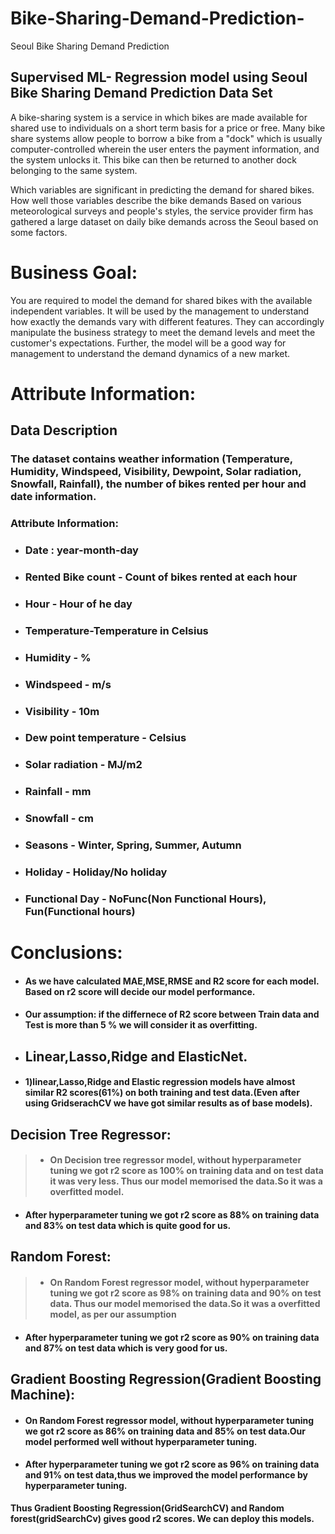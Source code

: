 # Bike-Sharing-Demand-Prediction-
 Seoul Bike Sharing Demand Prediction



## Supervised ML- Regression model using Seoul Bike Sharing Demand Prediction Data Set


A bike-sharing system is a service in which bikes are made available for shared use to individuals on a short term basis for a price or free. Many bike share systems allow people to borrow a bike from a "dock" which is usually computer-controlled wherein the user enters the payment information, and the system unlocks it. This bike can then be returned to another dock belonging to the same system.

Which variables are significant in predicting the demand for shared bikes. How well those variables describe the bike demands Based on various meteorological surveys and people's styles, the service provider firm has gathered a large dataset on daily bike demands across the Seoul based on some factors.






# Business Goal:


You are required to model the demand for shared bikes with the available independent variables. It will be used by the management to understand how exactly the demands vary with different features. They can accordingly manipulate the business strategy to meet the demand levels and meet the customer's expectations. Further, the model will be a good way for management to understand the demand dynamics of a new market.



# Attribute Information:
## <b> Data Description </b>

### <b> The dataset contains weather information (Temperature, Humidity, Windspeed, Visibility, Dewpoint, Solar radiation, Snowfall, Rainfall), the number of bikes rented per hour and date information.</b>


### <b>Attribute Information: </b>

* ### Date : year-month-day
* ### Rented Bike count - Count of bikes rented at each hour
* ### Hour - Hour of he day
* ### Temperature-Temperature in Celsius
* ### Humidity - %
* ### Windspeed - m/s
* ### Visibility - 10m
* ### Dew point temperature - Celsius
* ### Solar radiation - MJ/m2
* ### Rainfall - mm
* ### Snowfall - cm
* ### Seasons - Winter, Spring, Summer, Autumn
* ### Holiday - Holiday/No holiday
* ### Functional Day - NoFunc(Non Functional Hours), Fun(Functional hours)

# Conclusions:
* #### As we have calculated MAE,MSE,RMSE and R2 score for each model. Based on r2 score will decide our model performance.
* #### Our assumption: if the differnece of R2 score between Train data and Test is more than 5 % we will consider it as overfitting. 

* ## Linear,Lasso,Ridge and ElasticNet.
* #### 1)linear,Lasso,Ridge  and Elastic  regression models have almost similar R2 scores(61%) on both training and test data.(Even after using GridserachCV we have got similar results as of base models).

## Decision Tree Regressor:
> * #### On Decision tree regressor model, without hyperparameter tuning we got r2 score as 100% on training data and on test data it was very less. Thus our model memorised the data.So it was a overfitted model.
* #### After hyperparameter tuning we got r2 score as 88% on training data and 83% on test data which is quite good for us.

## Random Forest:

> * #### On Random Forest regressor model, without hyperparameter tuning we got r2 score as 98% on training data and 90% on test data. Thus our model memorised the data.So it was a overfitted model, as per our assumption
* #### After hyperparameter tuning we got r2 score as 90% on training data and 87% on test data which is  very good for us.

## Gradient Boosting Regression(Gradient Boosting Machine):

* #### On Random Forest regressor model, without hyperparameter tuning we got r2 score as 86% on training data and 85% on test data.Our model performed well without hyperparameter tuning.
* #### After hyperparameter tuning we got r2 score as 96% on training data and 91% on test data,thus we improved the model performance by hyperparameter tuning.

 **Thus Gradient Boosting Regression(GridSearchCV) and Random forest(gridSearchCv) gives good r2 scores. We can deploy this models.**
